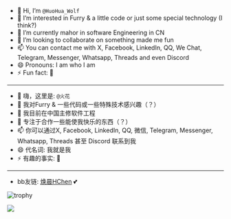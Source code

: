- 👋 Hi, I’m `@HuoHua_Wolf`
- 👀 I’m interested in Furry & a little code or just some special technology (I think?)
- 🌱 I’m currently mahor in software Engineering in CN
- 💞️ I’m looking to collaborate on something made me fun
- 📫 You can contact me with X, Facebook, LinkedIn, QQ, We Chat, Telegram, Messenger, Whatsapp, Threads and even Discord
- 😄 Pronouns: I am who I am
- ⚡ Fun fact: 🌈

---
- 👋 嗨，这里是: `@火花`
- 👀 我对Furry & 一些代码或一些特殊技术感兴趣（？）
- 🌱 我目前在中国主修软件工程
- 💞️ 专注于合作一些能使我快乐的东西（？）
- 📫 你可以通过X, Facebook, LinkedIn, QQ, 微信, Telegram, Messenger, Whatsapp, Threads 甚至 Discord 联系到我
- 😄 代名词: 我就是我
- ⚡ 有趣的事实: 🌈

--- 
- bb友链: [焕晨HChen](https://github.com/HChenX) :two_hearts:


![trophy](https://github-profile-trophy.vercel.app/?username=aoaokeai5)


![](https://stats.justsong.cn/api/bilibili?username=Aoaokeai5&cn=true)


<!---
aoaokeai5/aoaokeai5 is a ✨ special ✨ repository because its `README.md` (this file) appears on your GitHub profile.
You can click the Preview link to take a look at your changes.
--->

